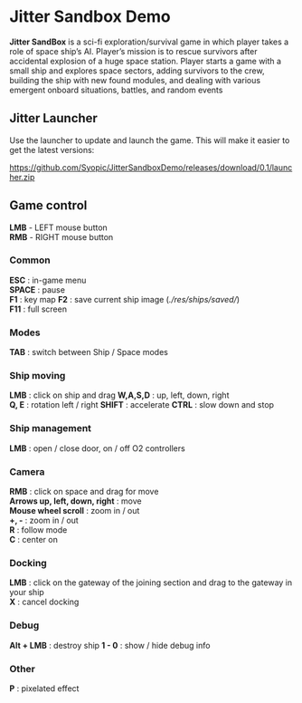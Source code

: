 # Jitter Sandbox Demo

**Jitter SandBox** is a sci-fi exploration/survival game in which player takes a role of space ship’s AI. Player’s mission is to rescue survivors after accidental explosion of a huge space station. Player starts a game with a small ship and explores space sectors, adding survivors to the crew, building the ship with new found modules, and dealing with various emergent onboard situations, battles, and random events

## Jitter Launcher

Use the launcher to update and launch the game. This will make it easier to get the latest versions:

https://github.com/Syopic/JitterSandboxDemo/releases/download/0.1/launcher.zip


## Game control

**LMB** - LEFT mouse button  
**RMB** - RIGHT mouse button 

### Common
**ESC** : in-game menu  
**SPACE** : pause  
**F1** : key map
**F2** : save current ship image (_./res/ships/saved/_)  
**F11** : full screen

### Modes
**TAB** : switch between  Ship / Space modes

### Ship moving
**LMB** : click on ship and drag
**W,A,S,D** : up, left, down, right  
**Q, E** : rotation left / right
**SHIFT** : accelerate
**CTRL** : slow down and stop

### Ship management
**LMB** : open / close door, on / off O2 controllers

### Camera
**RMB** : click on space and drag for move  
**Arrows up, left, down, right** : move  
**Mouse wheel scroll** : zoom in / out  
**+, -** : zoom in / out  
**R** : follow mode  
**C** : center on  

### Docking
**LMB** : click on the gateway of the joining section and drag to the gateway in your ship  
**X** : cancel docking

### Debug
**Alt + LMB** : destroy ship
**1 - 0** : show / hide debug info

### Other
**P** : pixelated effect
